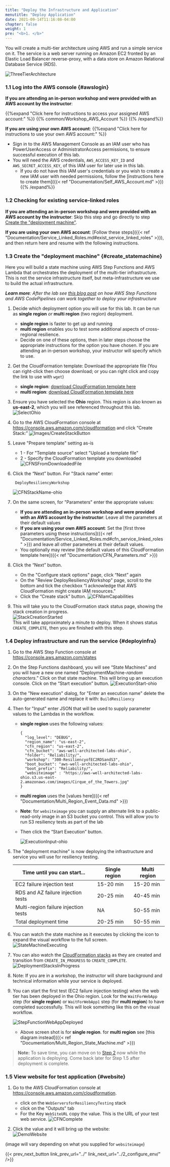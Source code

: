 ```yaml
---
title: "Deploy the Infrastructure and Application"
menutitle: "Deploy Application"
date: 2021-09-14T11:16:08-04:00
chapter: false
weight: 1
pre: "<b>1. </b>"
---
```


You will create a multi-tier architecture using AWS and run a simple service on it. The service is a web server running on Amazon EC2 fronted by an Elastic Load Balancer reverse-proxy, with a data store on Amazon Relational Database Service (RDS).

![ThreeTierArchitecture](/Reliability/300_Testing_for_Resiliency_of_EC2_RDS_and_S3/Images/ThreeTierArchitecture.png)

### 1.1 Log into the AWS console {#awslogin}

**If you are attending an in-person workshop and were provided with an AWS account by the instructor**:

{{%expand "Click here for instructions to access your assigned AWS account:" %}} {{% common/Workshop_AWS_Account %}} {{% /expand%}}

**If you are using your own AWS account**:
{{%expand "Click here for instructions to use your own AWS account:" %}}
* Sign in to the AWS Management Console as an IAM user who has PowerUserAccess or AdministratorAccess permissions, to ensure successful execution of this lab.
* You will need the AWS credentials, `AWS_ACCESS_KEY_ID` and `AWS_SECRET_ACCESS_KEY`, of this IAM user for later use in this lab.
    * If you do not have this IAM user's credentials or you wish to create a new IAM user with needed permissions, follow the [instructions here to create them]({{< ref "Documentation/Self_AWS_Account.md" >}})
{{% /expand%}}

### 1.2 Checking for existing service-linked roles

**If you are attending an in-person workshop and were provided with an AWS account by the instructor**: Skip this step and go directly to step [Create the "deployment machine"](#create_statemachine).

**If you are using your own AWS account**: [Follow these steps]({{< ref "Documentation/Service_Linked_Roles.md#exist_service_linked_roles" >}}), and then return here and resume with the following instructions.

### 1.3 Create the "deployment machine" {#create_statemachine}

Here you will build a state machine using AWS Step Functions and AWS Lambda that orchestrates the deployment of the multi-tier infrastructure. This is not the service infrastructure itself, but meta-infrastructure we use to build the actual infrastructure.

*__Learn more__: After the lab see [this blog post](https://aws.amazon.com/blogs/devops/using-aws-step-functions-state-machines-to-handle-workflow-driven-aws-codepipeline-actions/) on how AWS Step Functions and AWS CodePipelines can work together to deploy your infrastructure*

1. Decide which deployment option you will use for this lab. It can be run as **single region** *or* **multi region** (two region) deployment.
    * **single region** is faster to get up and running
    * **multi region** enables you to test some additional aspects of cross-regional resilience.
    * Decide on one of these options, then in later steps choose the appropriate instructions for the option you have chosen. If you are attending an in-person workshop, your instructor will specify which to use.

1. Get the CloudFormation template: Download the appropriate file (You can right-click then choose download; or you can right click and copy the link to use with `wget`)
    * **single region**: [download CloudFormation template here](/Reliability/300_Testing_for_Resiliency_of_EC2_RDS_and_S3/Code/CloudFormation/lambda_functions_for_deploy.json)
    * **multi region**: [download CloudFormation template here](/Reliability/300_Testing_for_Resiliency_of_EC2_RDS_and_S3/Code/CloudFormation/lambda_functions_for_deploy_two_regions.json)

1. Ensure you have selected the **Ohio** region.  This region is also known as **us-east-2**, which you will see referenced throughout this lab.
![SelectOhio](/Reliability/300_Testing_for_Resiliency_of_EC2_RDS_and_S3/Images/SelectOhio.png)

1. Go to the AWS CloudFormation console at <https://console.aws.amazon.com/cloudformation> and click “Create Stack:”
![Images/CreateStackButton](/Reliability/300_Testing_for_Resiliency_of_EC2_RDS_and_S3/Images/CreateStackButton.png)

1. Leave "Prepare template" setting as-is
      * 1 - For "Template source" select "Upload a template file"
      * 2 - Specify the CloudFormation template you downloaded
       ![CFNSFromDownloadedFile](/Reliability/300_Testing_for_Resiliency_of_EC2_RDS_and_S3/Images/CFNSFromDownloadedFile.png)

1. Click the “Next” button. For "Stack name" enter:

        DeployResiliencyWorkshop
    ![CFNStackName-ohio](/Reliability/300_Testing_for_Resiliency_of_EC2_RDS_and_S3/Images/CFNStackName-ohio.png)

1. On the same screen, for "Parameters" enter the appropriate values:
    * **If you are attending an in-person workshop and were provided with an AWS account by the instructor**: Leave all the parameters at their default values
    * **If you are using your own AWS account**: Set the [first three parameters using these instructions]({{< ref "Documentation/Service_Linked_Roles.md#cfn_service_linked_roles" >}}) and leave all other parameters at their default values.
    * You optionally may review [the default values of this CloudFormation template here]({{< ref "Documentation/CFN_Parameters.md" >}})

1. Click the “Next” button.
      * On the "Configure stack options" page, click “Next” again
      * On the "Review DeployResiliencyWorkshop" page, scroll to the bottom and tick the checkbox “I acknowledge that AWS CloudFormation might create IAM resources.”
      * Click the “Create stack” button.
     ![CFNIamCapabilities](/Reliability/300_Testing_for_Resiliency_of_EC2_RDS_and_S3/Images/CFNIamCapabilities.png)

1. This will take you to the CloudFormation stack status page, showing the stack creation in progress.  
  ![StackCreationStarted](/Reliability/300_Testing_for_Resiliency_of_EC2_RDS_and_S3/Images/StackCreationStarted.png)  
  This will take approximately a minute to deploy.  When it shows status `CREATE_COMPLETE`, then you are finished with this step.

### 1.4 Deploy infrastructure and run the service {#deployinfra}

1. Go to the AWS Step Function console at <https://console.aws.amazon.com/states>

1. On the Step Functions dashboard, you will see “State Machines” and you will have a new one named “DeploymentMachine-*random characters*.” Click on that state machine. This will bring up an execution console. Click on the “Start execution” button.
![ExecutionStart-ohio](/Reliability/300_Testing_for_Resiliency_of_EC2_RDS_and_S3/Images/ExecutionStart-ohio.png)

1. On the "New execution" dialog, for "Enter an execution name" delete the auto-generated name and replace it with:  `BuildResiliency`

1. Then for "Input" enter JSON that will be used to supply parameter values to the Lambdas in the workflow.
      * **single region** uses the following values:

            {
              "log_level": "DEBUG",
              "region_name": "us-east-2",
              "cfn_region": "us-east-2",
              "cfn_bucket": "aws-well-architected-labs-ohio",
              "folder": "Reliability/",
              "workshop": "300-ResiliencyofEC2RDSandS3",
              "boot_bucket": "aws-well-architected-labs-ohio",
              "boot_prefix": "Reliability/",
              "websiteimage" : "https://aws-well-architected-labs-ohio.s3.us-east-2.amazonaws.com/images/Cirque_of_the_Towers.jpg"
            }

      * **multi region** uses the [values here]({{< ref "Documentation/Multi_Region_Event_Data.md" >}})
      * **Note**: for `websiteimage` you can supply an alternate link to a public-read-only image in an S3 bucket you control. This will allow you to run S3 resiliency tests as part of the lab
      * Then click the “Start Execution” button.

        ![ExecutionInput-ohio](/Reliability/300_Testing_for_Resiliency_of_EC2_RDS_and_S3/Images/ExecutionInput-ohio.png)  

1. The "deployment machine" is now deploying the infrastructure and service you will use for resiliency testing.

      |Time until you can start...|Single region|Multi region|
      |---|---|---|
      |EC2 failure injection test|15-20 min|15-20 min|
      |RDS and AZ failure injection tests|20-25 min|40-45 min|
      |Multi-region failure injection tests |NA|50-55 min|
      |Total deployment time|20-25 min|50-55 min|

1. You can watch the state machine as it executes by clicking the icon to expand the visual workflow to the full screen.  
![StateMachineExecuting](/Reliability/300_Testing_for_Resiliency_of_EC2_RDS_and_S3/Images/StateMachineExecuting.png)

1. You can also watch the [CloudFormation stacks](https://console.aws.amazon.com/cloudformation) as they are created and transition from `CREATE_IN_PROGRESS` to `CREATE_COMPLETE`.
![DeploymentStacksInProgress](/Reliability/300_Testing_for_Resiliency_of_EC2_RDS_and_S3/Images/DeploymentStacksInProgress.png)

1. Note: If you are in a workshop, the instructor will share background and technical information while your service is deployed.

1. You can start the first test (EC2 failure injection testing)  when the web tier has been deployed in the Ohio region. Look for the `WaitForWebApp` step (for **single region**) or `WaitForWebApp1` step (for **multi region**) to have completed successfully.  This will look something like this on the visual workflow.

    ![StepFunctionWebAppDeployed](/Reliability/300_Testing_for_Resiliency_of_EC2_RDS_and_S3/Images/StepFunctionWebAppDeployedSingleRegion.png)

     * Above screen shot is for **single region**. for **multi region** see [this diagram instead]({{< ref "Documentation/Multi_Region_State_Machine.md" >}})

> **Note:** To save time, you can move on to [Step 2](../2_configure_env) now while the application is deploying. Come back later for Step 1.5 after deployment is complete.

### 1.5 View website for test application {#website}

1. Go to the AWS CloudFormation console at <https://console.aws.amazon.com/cloudformation>.
      * click on the `WebServersforResiliencyTesting` stack
      * click on the "Outputs" tab
      * For the Key `WebSiteURL` copy the value.  This is the URL of your test web service.
      ![CFNComplete](/Reliability/300_Testing_for_Resiliency_of_EC2_RDS_and_S3/Images/CFNComplete.png)

1. Click the value and it will bring up the website:  
![DemoWebsite](/Reliability/300_Testing_for_Resiliency_of_EC2_RDS_and_S3/Images/DemoWebsite.png)

(image will vary depending on what you supplied for `websiteimage`)

{{< prev_next_button link_prev_url="../" link_next_url="../2_configure_env/" />}}
